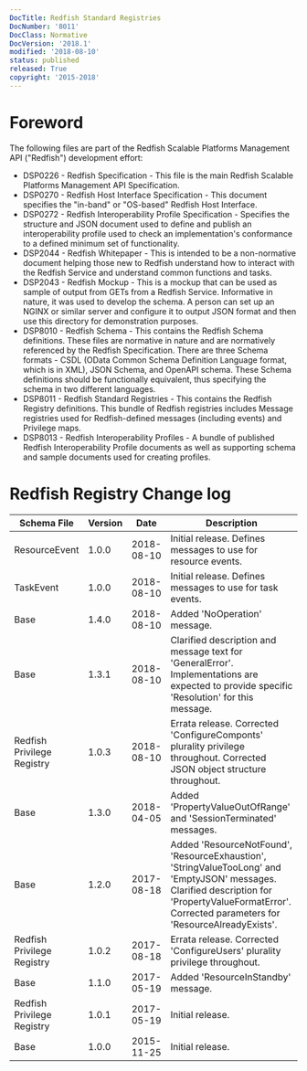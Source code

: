 ```yaml
---
DocTitle: Redfish Standard Registries
DocNumber: '8011'
DocClass: Normative
DocVersion: '2018.1'
modified: '2018-08-10'
status: published
released: True
copyright: '2015-2018'
---
```

# Foreword

The following files are part of the Redfish Scalable Platforms Management API ("Redfish") development effort:

* DSP0226 - Redfish Specification - This file is the main Redfish Scalable Platforms Management API Specification.
* DSP0270 - Redfish Host Interface Specification - This document specifies the "in-band" or "OS-based" Redfish Host Interface. 
* DSP0272 - Redfish Interoperability Profile Specification - Specifies the structure and JSON document used to define and publish an interoperability profile used to check an implementation's conformance to a defined minimum set of functionality.
* DSP2044 - Redfish Whitepaper - This is intended to be a non-normative document helping those new to Redfish understand how to interact with the Redfish Service and understand common functions and tasks.
* DSP2043 - Redfish Mockup - This is a mockup that can be used as sample of output from GETs from a Redfish Service.  Informative in nature, it was used to develop the schema.  A person can set up an NGINX or similar server and configure it to output JSON format and then use this directory for demonstration purposes.
* DSP8010 - Redfish Schema - This contains the Redfish Schema definitions.  These files are normative in nature and are normatively referenced by the Redfish Specification.  There are three Schema formats - CSDL (OData Common Schema Definition Language format, which is in XML), JSON Schema, and OpenAPI schema.  These Schema definitions should be functionally equivalent, thus specifying the schema in two different languages.
* DSP8011 - Redfish Standard Registries - This contains the Redfish Registry definitions.  This bundle of Redfish registries includes Message registries used for Redfish-defined messages (including events) and Privilege maps.
* DSP8013 - Redfish Interoperability Profiles - A bundle of published Redfish Interoperability Profile documents as well as supporting schema and sample documents used for creating profiles.


# Redfish Registry Change log

| Schema File | Version | Date      | Description     |
| ---         | ---     | ---       | ---             |
| ResourceEvent | 1.0.0 | 2018-08-10 | Initial release. Defines messages to use for resource events. |
| TaskEvent | 1.0.0 | 2018-08-10 | Initial release. Defines messages to use for task events. |
| Base | 1.4.0 | 2018-08-10 | Added 'NoOperation' message. |
| Base | 1.3.1 | 2018-08-10 | Clarified description and message text for 'GeneralError'. Implementations are expected to provide specific 'Resolution' for this message. |
| Redfish Privilege Registry | 1.0.3 | 2018-08-10 | Errata release.  Corrected 'ConfigureComponts' plurality privilege throughout. Corrected JSON object structure throughout.  |
| Base | 1.3.0 | 2018-04-05 | Added 'PropertyValueOutOfRange' and 'SessionTerminated' messages. |
| Base | 1.2.0 | 2017-08-18 | Added 'ResourceNotFound', 'ResourceExhaustion', 'StringValueTooLong' and 'EmptyJSON' messages. Clarified description for 'PropertyValueFormatError'.  Corrected parameters for 'ResourceAlreadyExists'. |
| Redfish Privilege Registry | 1.0.2 | 2017-08-18 | Errata release.  Corrected 'ConfigureUsers' plurality privilege throughout. |
| Base | 1.1.0 | 2017-05-19 | Added 'ResourceInStandby' message. |
| Redfish Privilege Registry | 1.0.1 | 2017-05-19 | Initial release. |
| Base | 1.0.0 | 2015-11-25 | Initial release. |
